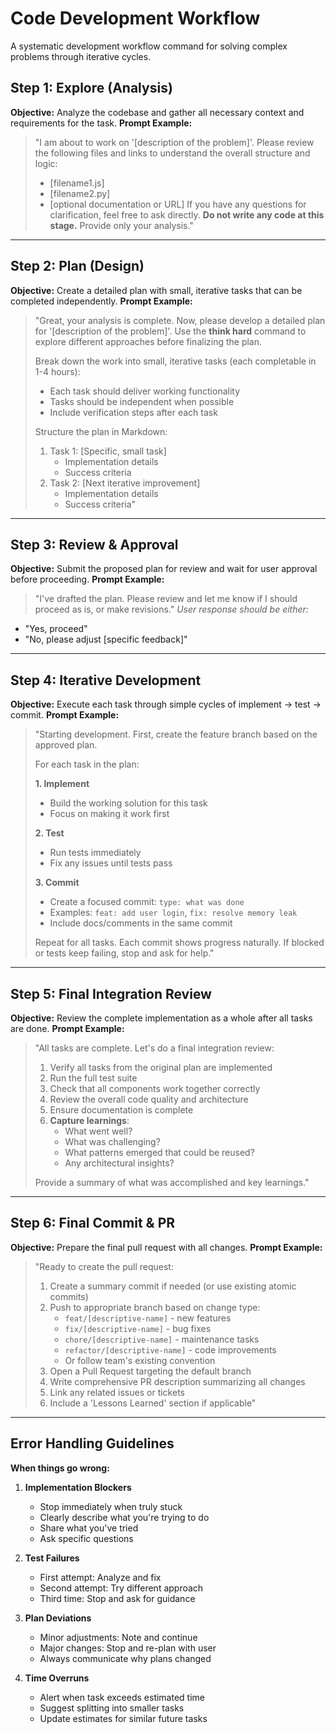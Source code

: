 # Code Development Workflow

A systematic development workflow command for solving complex problems through iterative cycles.

## Step 1: Explore (Analysis)

**Objective:** Analyze the codebase and gather all necessary context and requirements for the task.
**Prompt Example:**

> "I am about to work on '\[description of the problem]'.
> Please review the following files and links to understand the overall structure and logic:
>
> - \[filename1.js]
> - \[filename2.py]
> - \[optional documentation or URL]
>   If you have any questions for clarification, feel free to ask directly.
>   **Do not write any code at this stage.** Provide only your analysis."

---

## Step 2: Plan (Design)

**Objective:** Create a detailed plan with small, iterative tasks that can be completed independently.
**Prompt Example:**

> "Great, your analysis is complete. Now, please develop a detailed plan for '\[description of the problem]'.
> Use the **think hard** command to explore different approaches before finalizing the plan.
>
> Break down the work into small, iterative tasks (each completable in 1-4 hours):
> - Each task should deliver working functionality
> - Tasks should be independent when possible
> - Include verification steps after each task
>
> Structure the plan in Markdown:
> 1. Task 1: \[Specific, small task]
>    - Implementation details
>    - Success criteria
> 2. Task 2: \[Next iterative improvement]
>    - Implementation details
>    - Success criteria"

---

## Step 3: Review & Approval

**Objective:** Submit the proposed plan for review and wait for user approval before proceeding.
**Prompt Example:**

> "I've drafted the plan. Please review and let me know if I should proceed as is, or make revisions."
> _User response should be either:_

- "Yes, proceed"
- "No, please adjust \[specific feedback]"

---

## Step 4: Iterative Development

**Objective:** Execute each task through simple cycles of implement → test → commit.
**Prompt Example:**

> "Starting development. First, create the feature branch based on the approved plan.
>
> For each task in the plan:
>
> **1. Implement**
> - Build the working solution for this task
> - Focus on making it work first
>
> **2. Test**  
> - Run tests immediately
> - Fix any issues until tests pass
>
> **3. Commit**
> - Create a focused commit: `type: what was done`
> - Examples: `feat: add user login`, `fix: resolve memory leak`
> - Include docs/comments in the same commit
>
> Repeat for all tasks. Each commit shows progress naturally.
> If blocked or tests keep failing, stop and ask for help."

---

## Step 5: Final Integration Review

**Objective:** Review the complete implementation as a whole after all tasks are done.
**Prompt Example:**

> "All tasks are complete. Let's do a final integration review:
>
> 1. Verify all tasks from the original plan are implemented
> 2. Run the full test suite
> 3. Check that all components work together correctly
> 4. Review the overall code quality and architecture
> 5. Ensure documentation is complete
> 6. **Capture learnings**:
>    - What went well?
>    - What was challenging?
>    - What patterns emerged that could be reused?
>    - Any architectural insights?
>
> Provide a summary of what was accomplished and key learnings."

---

## Step 6: Final Commit & PR

**Objective:** Prepare the final pull request with all changes.
**Prompt Example:**

> "Ready to create the pull request:
>
> 1. Create a summary commit if needed (or use existing atomic commits)
> 2. Push to appropriate branch based on change type:
>    - `feat/[descriptive-name]` - new features
>    - `fix/[descriptive-name]` - bug fixes
>    - `chore/[descriptive-name]` - maintenance tasks
>    - `refactor/[descriptive-name]` - code improvements
>    - Or follow team's existing convention
> 3. Open a Pull Request targeting the default branch
> 4. Write comprehensive PR description summarizing all changes
> 5. Link any related issues or tickets
> 6. Include a 'Lessons Learned' section if applicable"

---

## Error Handling Guidelines

**When things go wrong:**

1. **Implementation Blockers**
   - Stop immediately when truly stuck
   - Clearly describe what you're trying to do
   - Share what you've tried
   - Ask specific questions

2. **Test Failures**
   - First attempt: Analyze and fix
   - Second attempt: Try different approach
   - Third time: Stop and ask for guidance

3. **Plan Deviations**
   - Minor adjustments: Note and continue
   - Major changes: Stop and re-plan with user
   - Always communicate why plans changed

4. **Time Overruns**
   - Alert when task exceeds estimated time
   - Suggest splitting into smaller tasks
   - Update estimates for similar future tasks
